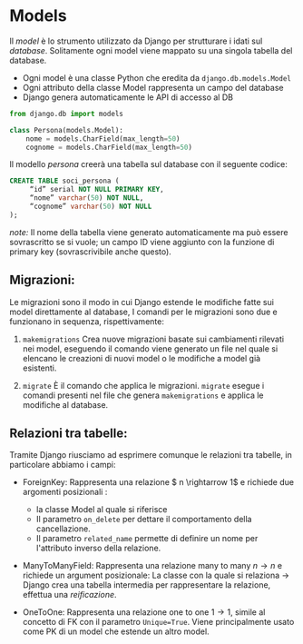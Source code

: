 # Models

Il _model_ è lo strumento utilizzato da Django per strutturare i idati sul _database_. Solitamente ogni model viene mappato su una singola tabella del database.

- Ogni model è una classe Python che eredita da `django.db.models.Model`
- Ogni attributo della classe Model rappresenta un campo del database
- Django genera automaticamente le API di accesso al DB

```python
from django.db import models

class Persona(models.Model):
    nome = models.CharField(max_length=50)
    cognome = models.CharField(max_length=50)
```

Il modello _persona_ creerà una tabella sul database con il seguente codice:

```SQL
CREATE TABLE soci_persona (
     “id” serial NOT NULL PRIMARY KEY,
     “nome” varchar(50) NOT NULL,
     “cognome” varchar(50) NOT NULL
);
```

_note:_ Il nome della tabella viene generato automaticamente ma può essere sovrascritto se si vuole; un campo ID viene aggiunto con la funzione di primary key (sovrascrivibile anche questo).

## Migrazioni:

Le migrazioni sono il modo in cui Django estende le modifiche fatte sui model direttamente al database, I comandi per le migrazioni sono due e funzionano in sequenza, rispettivamente:

1. `makemigrations`
   Crea nuove migrazioni basate sui cambiamenti rilevati nei model, eseguendo il comando viene generato un file nel quale si elencano le creazioni di nuovi model o le modifiche a model già esistenti.

2. `migrate`
   È il comando che applica le migrazioni. `migrate` esegue i comandi presenti nel file che genera `makemigrations` e applica le modifiche al database.

## Relazioni tra tabelle:

Tramite Django riusciamo ad esprimere comunque le relazioni tra tabelle, in particolare abbiamo i campi:

- ForeignKey:
  Rappresenta una relazione $ n \rightarrow 1$ e richiede due argomenti posizionali :
  - la classe Model al quale si riferisce
  - Il parametro `on_delete` per dettare il comportamento della cancellazione.
  - Il parametro `related_name` permette di definire un nome per l'attributo inverso della relazione.
- ManyToManyField:
  Rappresenta una relazione many to many $n \rightarrow n$ e richiede un argument posizionale: La classe con la quale si relaziona -> Django crea una tabella intermedia per rappresentare la relazione, effettua una _reificazione_.

- OneToOne:
  Rappresenta una relazione one to one $1 \rightarrow 1$, simile al concetto di FK con il parametro `Unique=True`. Viene principalmente usato come PK di un model che estende un altro model.
